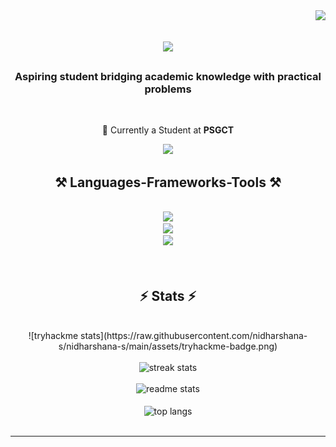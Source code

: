 <img align="right" src="https://visitor-badge.laobi.icu/badge?page_id=nidharshana-s.nidharshana-s" />
<h1 align="center">
    <img src="https://readme-typing-svg.herokuapp.com/?font=Righteous&size=25&center=true&vCenter=true&width=500&height=70&duration=6000&lines=Hola!+👋;+I'm+Nidh!;" />
</h1>

<h3 align="center">Aspiring student bridging academic knowledge with practical problems</h3>

<br/>

<div align="center">
 
 🔭 Currently a Student at **PSGCT**

 </div>

 <div align="center"> 
  <a href="https://linkedin.com/in/nidharshana-s" target="_blank">
    <img src="https://img.shields.io/badge/LinkedIn-0077B5?style=for-the-badge&logo=linkedin&logoColor=white" target="_blank" />
  </a>
</div>

<h2 align="center">⚒️ Languages-Frameworks-Tools ⚒️</h2>
<br/>
<div align="center">
    <img src="https://skillicons.dev/icons?i=windows,linux" />
    <br/>
    <img src="https://skillicons.dev/icons?i=react,androidstudio,html,css,vscode,github,tailwind,postman" />
    <br />
    <img src="https://skillicons.dev/icons?i=nodejs,python,javascript,express,mongodb,cpp,java,mysql," /><br>
</div>
<br>
<br>
<h2 align="center">⚡ Stats ⚡</h2>
<br>
<div align=center>
    ![tryhackme stats](https://raw.githubusercontent.com/nidharshana-s/nidharshana-s/main/assets/tryhackme-badge.png)
    <br /> <br />
  <img width=390 src="https://github-readme-streak-stats-salesp07.vercel.app/?user=nidharshana-s&count_private=true&theme=react&border_radius=10" alt="streak stats"/>
  <br /><br/>
    <img width=390 src="https://github-readme-stats-salesp07.vercel.app/api?username=nidharshana-s&count_private=true&show_icons=true&theme=react&rank_icon=github&border_radius=10" alt="readme stats" />
  <br/><br />
  <img width=325 align="center" src="https://github-readme-stats-salesp07.vercel.app/api/top-langs/?username=nidharshana-s&hide=HTML&langs_count=8&layout=compact&theme=react&border_radius=10&size_weight=0.5&count_weight=0.5&exclude_repo=github-readme-stats" alt="top langs" />

</div>


<br/>
<hr/>
